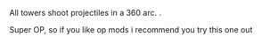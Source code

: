 All towers shoot projectiles in a 360 arc. .

Super OP, so if you like op mods i recommend you try this one out
